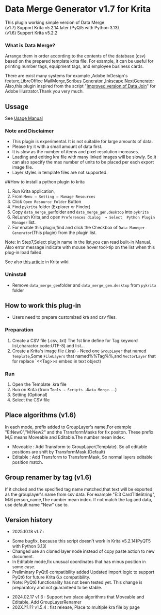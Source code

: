# Data Merge Generator v1.7 for Krita 
  
This plugin working simple version of Data Merge.  
(v1.7) Support Krita v5.2.14 later (PyQt5 with Python 3.13)  
(v1.6) Support Krita v5.2.2

### What is Data Merge?
Arrange them in order according to the contents of the database (csv) based on the prepared template krita file. For example, it can be useful for printing number tags, equipment tags, and employee business cards.

There are exist many systems for example ,Adobe InDesign's feature,LibreOffice MailMerge,[Scribus Generator](https://berteh.github.io/ScribusGenerator/)  ,[Inkscape NextGenerator](https://gitlab.com/Moini/nextgenerator) 
Also,this plugin inspired from the script "[Improved version of Data Join](http://indesigner.blog101.fc2.com/blog-entry-230.html
)"  for Adobe Illustrator.Thank you very much.

## Ussage
See [Usage Manual](https://sumireneko.github.io/data_merge/data_merge_gen/Manual.html)

### Note and Disclaimer
* This plugin is experimental. It is not suitable for large amounts of data.
* Please try it with a small amount of data first.
* It is slow as the number of items and pixel resolution increases.
* Loading and editing kra file with many linked images will be slowly.
So,it can also specify the max number of units to be placed per each export image file.
* Layer styles in template files are not supported.


##How to install a python plugin to krita
1. Run Krita application,
2. From `Menu → Setting → Manage Resources`
3. Click `Open Resource Folder` Button
4. Find `pykrita` folder (Explorer or Finder)
5. Copy `data_merge_gen`folder and `data_merge_gen.desktop` into `pykrita`
6. ReLunch Krita,and open `Preferences dialog  → Select  Python Plugin Manager` list.
7. For enable this plugin,find and click the Checkbox of `Data Maneger Generator`(This plugin) from the plugin list.

Note:
In Step7,Select plugin name in the list,you can read built-in Manual.
Also error message indicate with mouse hover tool-tip on the list when this plug-in load failed.

See also [this article](https://docs.krita.org/en/user_manual/python_scripting/install_custom_python_plugin.html) in Krita wiki.

### Uninstall
* Remove `data_merge_gen`folder and `data_merge_gen.desktop` from `pykrita` folder


## How to work this plug-in
* Users need to prepare customized kra and csv files.

### Preparation
1. Create a CSV file (.csv,.txt) The 1st line define for Tag keyword list,charactor code:UTF-8) and list...
2. Create a Krita's image file (.kra) - Need one `GroupLayer` that named `Template`,Some `FileLayers` that named%%Tag%%,and `VectorLayer` that for replace `&lt;&lt;Tag&gt;&gt;s embed in text object)

### Run
1. Open the Template .kra file
2. Run on Krita (from `Tools → Scripts →Data Merge...`)
3. Setting (Optional)
4. Select the CSV file

## Place algorithms (v1.6)
In each mode, prefix added to GroupLayer's name,For example "E:New0","M:New2" and the TransformMasks for fix positon. 
These prefix M,E means Moveable and Editable.The number mean index.
* Moveable  : Add Transform to GroupLayer(Template). So all editable positions are shift by TransformMask.(Default)
* Editable  : Add Transform to TransformMask, So normal layers editable position match. 

## Group renamer by tag (v1.6)
If it chcked and the specified tag name matched,that text will be exported as the grouplayer's name from csv data.
For example "E:3 CardTitleString", M:6 person_name,The number mean index.
If not match the tag and data, use default name "New" use to.

## Version history
* 2025.10.18 v1.7 :
 - Some bugfix, because this script doesn't work in Krita v5.2.14(PyQT5 with Python 3.13)
 - Changed use an cloned layer node instead of copy paste action to new document.
 - In Editable mode,fix unusual coordinates that has minus position in some case.
 - Preliminary PyQt6 compatibility added Updated import logic to support PyQt6 for future Krita 6.x compatibility.
 - Note: PyQt6 functionality has not been tested yet. This change is preparatory and not guaranteed to be stable.

* 2024.02.17 v1.6 : Support two place algorithms that Moveable and Editable, Add GroupLayerRenamer
* 202X.??.?? v1.5.4 : fist release, Place to multiple kra file by page

